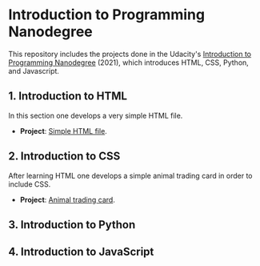 # Introduction to Programming Nanodegree

This repository includes the projects done in the Udacity's [Introduction to Programming Nanodegree](https://www.udacity.com/course/intro-to-programming-nanodegree--nd000) (2021), which introduces HTML, CSS, Python, and Javascript.


## 1. Introduction to HTML
In this section one develops a very simple HTML file.
* **Project**: [Simple HTML file](https://github.com/pfrazao/udacity-introduction-to-programming/blob/main/01%20HTML/notes.html).

## 2. Introduction to CSS
After learning HTML one develops a simple animal trading card in order to include CSS. 
* **Project**: [Animal trading card](https://github.com/pfrazao/udacity-introduction-to-programming/tree/main/02%20CSS).


## 3. Introduction to Python


## 4. Introduction to JavaScript
